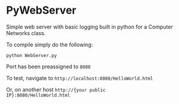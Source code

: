# PyWebServer
Simple web server with basic logging built in python for a Computer Networks class.

To compile simply do the following: 
  <pre><code>python WebServer.py</code></pre>
  
Port has been preassigned to <code>8080</code>

To test, navigate to <code>http://localhost:8080/HelloWorld.html</code>

Or, on another host <code>http://{your public IP}:8080/HelloWorld.html</code>
